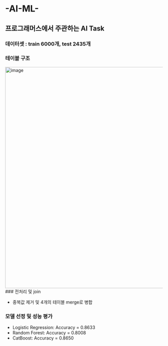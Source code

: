 # -AI-ML-
## 프로그래머스에서 주관하는 AI Task
### 데이터셋 : train 6000개, test 2435개

### 테이블 구조

<img width="709" alt="image" src="https://github.com/ysh21368/Job-Announcement-Recommendation-AI/assets/118493648/548819b7-ba32-4c95-83b0-76693a79d62f">
### 전처리 및 join

- 중복값 제거 및 4개의 테이블 merge로 병합 

### 모델 선정 및 성능 평가
- Logistic Regression: Accuracy = 0.8633
- Random Forest: Accuracy = 0.8008
- CatBoost: Accuracy = 0.8650
